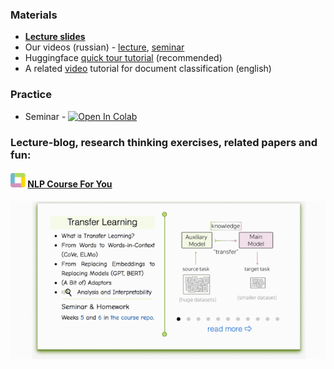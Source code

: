 
### Materials
* [__Lecture slides__](https://drive.google.com/file/d/1ueMYgH3qhsjn3X6K_mcnMvYjjh9Zvl01/view?usp=sharing) 
* Our videos (russian) - [lecture](https://disk.yandex.ru/i/aWmk4LrVotbArg), [seminar](https://disk.yandex.ru/i/-0vzr1mAooLIiQ)
* Huggingface [quick tour tutorial](https://huggingface.co/docs/transformers/quicktour) (recommended)
* A related [video](https://www.youtube.com/watch?v=_eSGWNqKeeY) tutorial for document classification (english)

### Practice
* Seminar - [![Open In Colab](https://colab.research.google.com/assets/colab-badge.svg)](https://colab.research.google.com/github/yandexdataschool/nlp_course/blob/2022/week05_transfer/seminar.ipynb) 


### Lecture-blog, research thinking exercises, related papers and fun: 
#### ![logo](../resources/course_logo.png) [NLP Course For You](https://lena-voita.github.io/nlp_course.html#preview_transfer) 
![lecture_preview](../resources/nlp2020_gifs/transfer_learning.gif)
